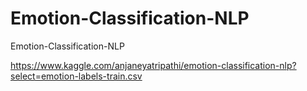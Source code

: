 # Emotion-Classification-NLP
Emotion-Classification-NLP

https://www.kaggle.com/anjaneyatripathi/emotion-classification-nlp?select=emotion-labels-train.csv
